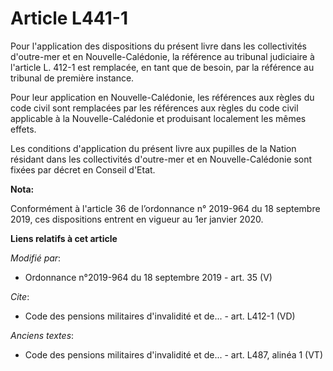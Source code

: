 # Article L441-1

Pour l'application des dispositions du présent livre dans les collectivités d'outre-mer et en Nouvelle-Calédonie, la
référence au tribunal judiciaire à l'article L. 412-1 est remplacée, en tant que de besoin, par la référence au tribunal de
première instance.

Pour leur application en Nouvelle-Calédonie, les références aux règles du code civil sont remplacées par les références aux
règles du code civil applicable à la Nouvelle-Calédonie et produisant localement les mêmes effets.

Les conditions d'application du présent livre aux pupilles de la Nation résidant dans les collectivités d'outre-mer et en
Nouvelle-Calédonie sont fixées par décret en Conseil d'Etat.

**Nota:**

Conformément à l'article 36 de l’ordonnance n° 2019-964 du 18 septembre 2019, ces dispositions entrent en vigueur au 1er
janvier 2020.

**Liens relatifs à cet article**

_Modifié par_:

  - Ordonnance n°2019-964 du 18 septembre 2019 - art. 35 (V)

_Cite_:

  - Code des pensions militaires d'invalidité et de... - art. L412-1 (VD)

_Anciens textes_:

  - Code des pensions militaires d'invalidité et de... - art. L487, alinéa 1 (VT)
